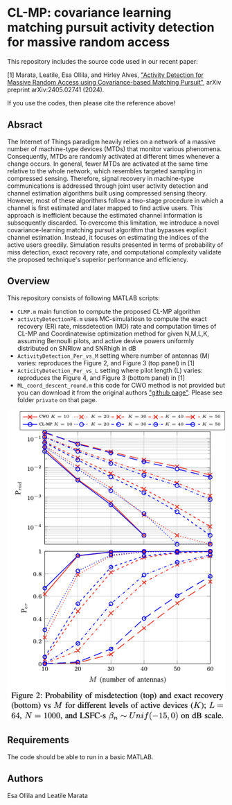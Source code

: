 # CL-MP: covariance learning matching pursuit activity detection for massive random access
This repository includes the source code used in our recent paper:

[1] Marata, Leatile, Esa Ollila, and Hirley Alves, ["Activity Detection for Massive Random Access using Covariance-based  Matching Pursuit"](https://arxiv.org/abs/2405.02741), arXiv preprint arXiv:2405.02741 (2024).

If you use the codes, then please cite the reference above!

## Absract
  The Internet of Things paradigm heavily relies on a network of a massive number of machine-type devices (MTDs) that monitor various phenomena. Consequently, MTDs are randomly activated at different times whenever a change occurs. In general, fewer MTDs are activated at the  same time relative to the whole network, which resembles targeted sampling in compressed sensing. Therefore, signal recovery in machine-type communications is addressed through joint user activity detection and channel estimation algorithms built using compressed sensing theory. However, most of these algorithms follow a two-stage procedure in which a channel is first estimated and later mapped to find active users. This approach is inefficient because the estimated channel information is subsequently discarded. To overcome this limitation, we introduce a novel covariance-learning matching pursuit algorithm that bypasses explicit channel estimation. Instead, it focuses on estimating the indices of the active users greedily. Simulation results presented in terms of probability of miss detection, exact recovery rate, and computational complexity validate the proposed technique's superior performance and efficiency.


## Overview
This repository consists of following MATLAB scripts:
* `CLMP.m` main function to compute the proposed CL-MP algorithm
* `activityDetectionPE.m` uses MC-simulatiosn to compute the exact recovery (ER) rate, missdetection (MD) rate and computation times of CL-MP and Coordinatewise optimization method for given N,M,L,K, assuming Bernoulli pilots, and active devive powers uniformly distributed on SNRlow and SNRhigh in dB
* `ActivityDetection_Per_vs_M` setting where number of antennas (M) varies: reproduces the Figure 2, and Figure 3 (top panel) in [1]
* `ActicityDetection_Per_vs_L` setting where pilot length (L) varies: reproduces the Figure 4, and Figure 3 (bottom panel) in [1]
* `ML_coord_descent_round.m` this code for CWO method is not provided but you can download it from the original authors  ["github page"](https://github.com/AlexFengler/mmv-activity-and-random-access). Please see folder `private` on that page. 


![Figure 2](fig2.png)

## Requirements
The code should be able to run in a basic MATLAB.

## Authors
Esa Ollila and Leatile Marata